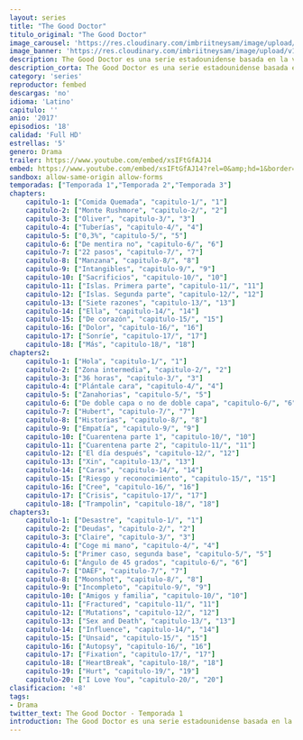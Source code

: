 ```yaml
---
layout: series
title: "The Good Doctor"
titulo_original: "The Good Doctor"
image_carousel: 'https://res.cloudinary.com/imbriitneysam/image/upload/v1547171018/GOOD-poster-min.jpg'
image_banner: 'https://res.cloudinary.com/imbriitneysam/image/upload/v1547171018/good-banner-min.jpg'
description: The Good Doctor es una serie estadounidense basada en la vida de Shaun Murphy. Shaun es un joven cirujano con autismo y con un gran cociente intelectual, que abandona su tranquila vida en su ciudad natal para mudarse a un prestigioso hospital y trabajar en la unidad de cirugía. Inundado en sus pensamientos y solo en el mundo incapaz de conectar con las personas que se encuentran a su alrededor, el protagonista utiliza sus extraordinarias habilidades cirujanas para salvar vidas. Shaun acepta todo tipo de retos con el único objetivo de conseguir mejorar las vidas de las personas y desafiar el escepticismo de sus compañeros.
description_corta: The Good Doctor es una serie estadounidense basada en la vida de Shaun Murphy. Shaun es un joven cirujano con autismo y con un gran cociente intelectual, que abandona su tranquila vida en su ciudad natal para mudarse a un prestigioso hospital y trabajar en la...
category: 'series'
reproductor: fembed
descargas: 'no'
idioma: 'Latino'
capitulo: ''
anio: '2017'
episodios: '18'
calidad: 'Full HD'
estrellas: '5'
genero: Drama
trailer: https://www.youtube.com/embed/xsIFtGfAJ14
embed: https://www.youtube.com/embed/xsIFtGfAJ14?rel=0&amp;hd=1&border=0&wmode=opaque&enablejsapi=1&modestbranding=1&controls=1&showinfo=1
sandbox: allow-same-origin allow-forms 
temporadas: ["Temporada 1","Temporada 2","Temporada 3"]
chapters:
    capitulo-1: ["Comida Quemada", "capitulo-1/", "1"]
    capitulo-2: ["Monte Rushmore", "capitulo-2/", "2"]
    capitulo-3: ["Oliver", "capitulo-3/", "3"]
    capitulo-4: ["Tuberías", "capitulo-4/", "4"]
    capitulo-5: ["0,3%", "capitulo-5/", "5"]
    capitulo-6: ["De mentira no", "capitulo-6/", "6"]
    capitulo-7: ["22 pasos", "capitulo-7/", "7"]
    capitulo-8: ["Manzana", "capitulo-8/", "8"]
    capitulo-9: ["Intangibles", "capitulo-9/", "9"]
    capitulo-10: ["Sacrificios", "capitulo-10/", "10"]
    capitulo-11: ["Islas. Primera parte", "capitulo-11/", "11"]
    capitulo-12: ["Islas. Segunda parte", "capitulo-12/", "12"]
    capitulo-13: ["Siete razones", "capitulo-13/", "13"]
    capitulo-14: ["Ella", "capitulo-14/", "14"]
    capitulo-15: ["De corazón", "capitulo-15/", "15"]
    capitulo-16: ["Dolor", "capitulo-16/", "16"]
    capitulo-17: ["Sonríe", "capitulo-17/", "17"]
    capitulo-18: ["Más", "capitulo-18/", "18"]
chapters2:
    capitulo-1: ["Hola", "capitulo-1/", "1"]
    capitulo-2: ["Zona intermedia", "capitulo-2/", "2"]
    capitulo-3: ["36 horas", "capitulo-3/", "3"]
    capitulo-4: ["Plántale cara", "capitulo-4/", "4"]
    capitulo-5: ["Zanahorias", "capitulo-5/", "5"]
    capitulo-6: ["De doble capa o no de doble capa", "capitulo-6/", "6"]
    capitulo-7: ["Hubert", "capitulo-7/", "7"]
    capitulo-8: ["Historias", "capitulo-8/", "8"]
    capitulo-9: ["Empatía", "capitulo-9/", "9"]
    capitulo-10: ["Cuarentena parte 1", "capitulo-10/", "10"]
    capitulo-11: ["Cuarentena parte 2", "capitulo-11/", "11"]
    capitulo-12: ["El día después", "capitulo-12/", "12"]
    capitulo-13: ["Xin", "capitulo-13/", "13"]
    capitulo-14: ["Caras", "capitulo-14/", "14"]
    capitulo-15: ["Riesgo y reconocimiento", "capitulo-15/", "15"]
    capitulo-16: ["Cree", "capitulo-16/", "16"]
    capitulo-17: ["Crisis", "capitulo-17/", "17"]
    capitulo-18: ["Trampolin", "capitulo-18/", "18"]
chapters3:
    capitulo-1: ["Desastre", "capitulo-1/", "1"]
    capitulo-2: ["Deudas", "capitulo-2/", "2"]
    capitulo-3: ["Claire", "capitulo-3/", "3"]
    capitulo-4: ["Coge mi mano", "capitulo-4/", "4"]
    capitulo-5: ["Primer caso, segunda base", "capitulo-5/", "5"]
    capitulo-6: ["Ángulo de 45 grados", "capitulo-6/", "6"]
    capitulo-7: ["DAEF", "capitulo-7/", "7"]
    capitulo-8: ["Moonshot", "capitulo-8/", "8"]
    capitulo-9: ["Incompleto", "capitulo-9/", "9"]
    capitulo-10: ["Amigos y familia", "capitulo-10/", "10"]
    capitulo-11: ["Fractured", "capitulo-11/", "11"]
    capitulo-12: ["Mutations", "capitulo-12/", "12"]
    capitulo-13: ["Sex and Death", "capitulo-13/", "13"]
    capitulo-14: ["Influence", "capitulo-14/", "14"]
    capitulo-15: ["Unsaid", "capitulo-15/", "15"]
    capitulo-16: ["Autopsy", "capitulo-16/", "16"]
    capitulo-17: ["Fixation", "capitulo-17/", "17"]
    capitulo-18: ["HeartBreak", "capitulo-18/", "18"]
    capitulo-19: ["Hurt", "capitulo-19/", "19"]
    capitulo-20: ["I Love You", "capitulo-20/", "20"]
clasificacion: '+8'
tags:
- Drama
twitter_text: The Good Doctor - Temporada 1
introduction: The Good Doctor es una serie estadounidense basada en la vida de Shaun Murphy. Shaun es un joven cirujano con autismo y con un gran cociente intelectual, que abandona su tranquila vida en su ciudad natal para mudarse a un prestigioso hospital y trabajar en la...
---
```












